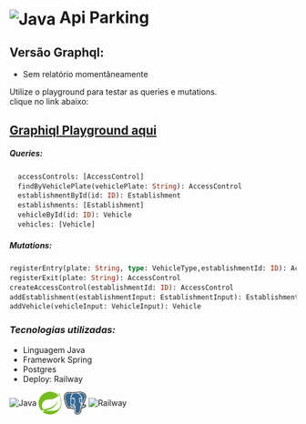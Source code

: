 
# <img align="center" alt="Java" height="80" width="100" src="https://pngimg.com/uploads/parking/parking_PNG71.png"> Api Parking

## Versão Graphql:

 - Sem relatório momentâneamente

Utilize o playground para testar as queries e mutations. <br />
clique no link abaixo:
## [Graphiql Playground aqui](https://parkinggraphql-production.up.railway.app/graphiql) <br />


##### ***Queries:***
```graphql
  accessControls: [AccessControl]
  findByVehiclePlate(vehiclePlate: String): AccessControl
  establishmentById(id: ID): Establishment
  establishments: [Establishment]
  vehicleById(id: ID): Vehicle
  vehicles: [Vehicle]
```

##### ***Mutations:***
```graphql
registerEntry(plate: String, type: VehicleType,establishmentId: ID): AccessControl
registerExit(plate: String): AccessControl
createAccessControl(establishmentId: ID): AccessControl
addEstablishment(establishmentInput: EstablishmentInput): Establishment
addVehicle(vehicleInput: VehicleInput): Vehicle
```
### ***Tecnologias utilizadas:***
- Linguagem Java  <br />
- Framework Spring
- Postgres  <br />
- Deploy: Railway <br />


<div style="display: inline_block">
   <img align="center" alt="Java" height="70" width="40" src="https://seeklogo.com/images/J/java-logo-7833D1D21A-seeklogo.com.png">
   <img align="center" alt="Spring" height="40" width="40" src="https://github.com/harrissondutra/harrissondutra/blob/main/.img/logo-spring.png">
   <img align="center" alt="Postgres" height="40" width="40" src="https://github.com/harrissondutra/harrissondutra/blob/main/.img/postgresql_logo_icon_170835.png">
   <img align="center" alt="Railway" height="50" width="50" src="https://images.crunchbase.com/image/upload/c_pad,f_auto,q_auto:eco,dpr_1/h3m0hmstlq9maq7t8tyc">
</div>



